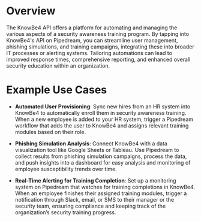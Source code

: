 # Overview

The KnowBe4 API offers a platform for automating and managing the various aspects of a security awareness training program. By tapping into KnowBe4's API on Pipedream, you can streamline user management, phishing simulations, and training campaigns, integrating these into broader IT processes or alerting systems. Tailoring automations can lead to improved response times, comprehensive reporting, and enhanced overall security education within an organization.

# Example Use Cases

- **Automated User Provisioning**: Sync new hires from an HR system into KnowBe4 to automatically enroll them in security awareness training. When a new employee is added to your HR system, trigger a Pipedream workflow that adds the user to KnowBe4 and assigns relevant training modules based on their role.

- **Phishing Simulation Analysis**: Connect KnowBe4 with a data visualization tool like Google Sheets or Tableau. Use Pipedream to collect results from phishing simulation campaigns, process the data, and push insights into a dashboard for easy analysis and monitoring of employee susceptibility trends over time.

- **Real-Time Alerting for Training Completion**: Set up a monitoring system on Pipedream that watches for training completions in KnowBe4. When an employee finishes their assigned training modules, trigger a notification through Slack, email, or SMS to their manager or the security team, ensuring compliance and keeping track of the organization’s security training progress.
